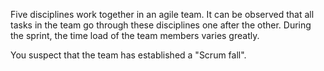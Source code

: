 Five disciplines work together in an agile team. It can be observed that all tasks in the team go through these disciplines one after the other. During the sprint, the time load of the team members varies greatly.

You suspect that the team has established a &quot;Scrum fall&quot;.
